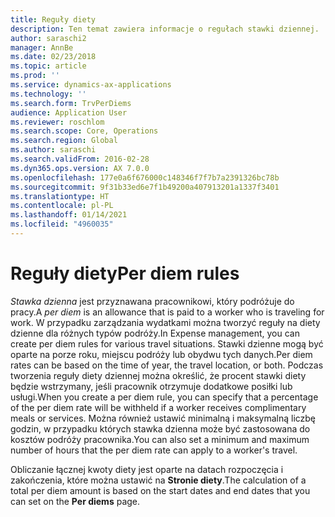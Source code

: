```yaml
---
title: Reguły diety
description: Ten temat zawiera informacje o regułach stawki dziennej.
author: saraschi2
manager: AnnBe
ms.date: 02/23/2018
ms.topic: article
ms.prod: ''
ms.service: dynamics-ax-applications
ms.technology: ''
ms.search.form: TrvPerDiems
audience: Application User
ms.reviewer: roschlom
ms.search.scope: Core, Operations
ms.search.region: Global
ms.author: saraschi
ms.search.validFrom: 2016-02-28
ms.dyn365.ops.version: AX 7.0.0
ms.openlocfilehash: 177e0a6f676000c148346f7f7b7a2391326bc78b
ms.sourcegitcommit: 9f31b33ed6e7f1b49200a407913201a1337f3401
ms.translationtype: HT
ms.contentlocale: pl-PL
ms.lasthandoff: 01/14/2021
ms.locfileid: "4960035"
---
```

# <a name="per-diem-rules"></a><span data-ttu-id="aaa27-103">Reguły diety</span><span class="sxs-lookup"><span data-stu-id="aaa27-103">Per diem rules</span></span>

<span data-ttu-id="aaa27-104">*Stawka dzienna* jest przyznawana pracownikowi, który podróżuje do pracy.</span><span class="sxs-lookup"><span data-stu-id="aaa27-104">A *per diem* is an allowance that is paid to a worker who is traveling for work.</span></span> <span data-ttu-id="aaa27-105">W przypadku zarządzania wydatkami można tworzyć reguły na diety dzienne dla różnych typów podróży.</span><span class="sxs-lookup"><span data-stu-id="aaa27-105">In Expense management, you can create per diem rules for various travel situations.</span></span> <span data-ttu-id="aaa27-106">Stawki dzienne mogą być oparte na porze roku, miejscu podróży lub obydwu tych danych.</span><span class="sxs-lookup"><span data-stu-id="aaa27-106">Per diem rates can be based on the time of year, the travel location, or both.</span></span> <span data-ttu-id="aaa27-107">Podczas tworzenia reguły diety dziennej można określić, że procent stawki diety będzie wstrzymany, jeśli pracownik otrzymuje dodatkowe posiłki lub usługi.</span><span class="sxs-lookup"><span data-stu-id="aaa27-107">When you create a per diem rule, you can specify that a percentage of the per diem rate will be withheld if a worker receives complimentary meals or services.</span></span> <span data-ttu-id="aaa27-108">Można również ustawić minimalną i maksymalną liczbę godzin, w przypadku których stawka dzienna może być zastosowana do kosztów podróży pracownika.</span><span class="sxs-lookup"><span data-stu-id="aaa27-108">You can also set a minimum and maximum number of hours that the per diem rate can apply to a worker's travel.</span></span>

<span data-ttu-id="aaa27-109">Obliczanie łącznej kwoty diety jest oparte na datach rozpoczęcia i zakończenia, które można ustawić na **Stronie diety**.</span><span class="sxs-lookup"><span data-stu-id="aaa27-109">The calculation of a total per diem amount is based on the start dates and end dates that you can set on the **Per diems** page.</span></span>
